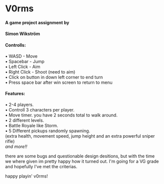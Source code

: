 # V0rms
#### A game project assignment by  
#### Simon Wikström  

#### Controlls:
 • WASD - Move  
 • Spacebar - Jump  
 • Left Click - Aim  
 • Right Click - Shoot (need to aim)  
 • Click on button in down left corner to end turn  
 • Press space bar after win screen to return to menu  

#### Features:
 • 2-4 players.  
 • Controll 3 characters per player.  
 • Move timer. you have 2 seconds total to walk around.  
 • 2 different levels.  
 • Battle Royale like Storm.  
 • 5 Different pickups randomly spawning.  
   (extra health, movement speed, jump height and an extra powerful sniper rifle)  
*and more!!*  

there are some bugs and questionable design desitions, but with the time we where given im pretty happy how it turned out.
I'm going for a VG grade and hopefully I've met the criterias.

happy playin' v0rms!
